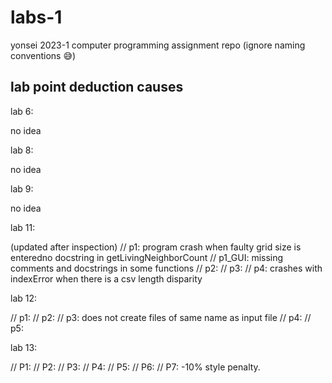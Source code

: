 # labs-1
yonsei 2023-1 computer programming assignment repo
(ignore naming conventions 😅)

## lab point deduction causes
lab 6:

no idea

lab 8:

no idea

lab 9:

no idea

lab 11:

(updated after inspection) // p1: program crash when faulty grid size is enteredno docstring in getLivingNeighborCount // p1_GUI: missing comments and docstrings in some functions // p2: // p3: // p4: crashes with indexError when there is a csv length disparity

lab 12:

// p1: // p2: // p3: does not create files of same name as input file // p4: // p5:

lab 13:

// P1: // P2: // P3: // P4: // P5: // P6: // P7: -10% style penalty.

